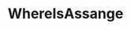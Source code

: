 ---
title: WhereIsAssange
crosslinks:
- conspiracy
- IAmA
- WikiLeaks
- autotldr
- The_Donald
- wikileaks
- POLITIC
- TopMindsOfReddit
- xkcd
- Bitcoin
- WayOfTheBern
- worldnews
- JulianAssangeIsDead
- EnoughTrumpSpam
- truewikileaks
- UnresolvedMysteries
- Futurology
- Defamation
- JusticeForAssange
---